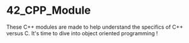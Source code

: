 # 42_CPP_Module
These C++ modules are made to help understand the specifics of C++ versus C. It's time to dive into object oriented programming !
